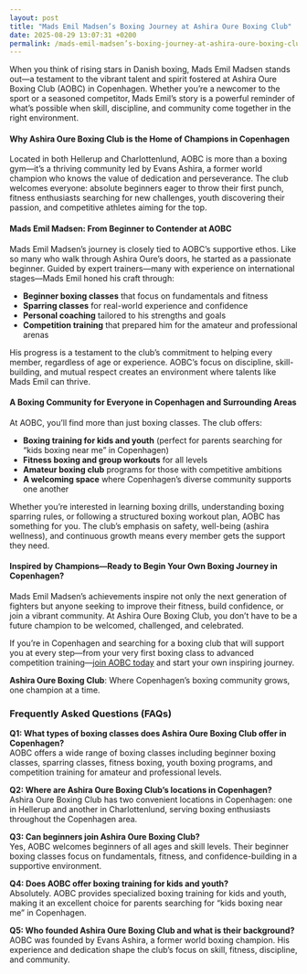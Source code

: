 ```yaml
---
layout: post
title: "Mads Emil Madsen’s Boxing Journey at Ashira Oure Boxing Club"
date: 2025-08-29 13:07:31 +0200
permalink: /mads-emil-madsen’s-boxing-journey-at-ashira-oure-boxing-club/
---
```

When you think of rising stars in Danish boxing, Mads Emil Madsen stands out—a testament to the vibrant talent and spirit fostered at Ashira Oure Boxing Club (AOBC) in Copenhagen. Whether you’re a newcomer to the sport or a seasoned competitor, Mads Emil’s story is a powerful reminder of what’s possible when skill, discipline, and community come together in the right environment.

#### Why Ashira Oure Boxing Club is the Home of Champions in Copenhagen

Located in both Hellerup and Charlottenlund, AOBC is more than a boxing gym—it’s a thriving community led by Evans Ashira, a former world champion who knows the value of dedication and perseverance. The club welcomes everyone: absolute beginners eager to throw their first punch, fitness enthusiasts searching for new challenges, youth discovering their passion, and competitive athletes aiming for the top.

#### Mads Emil Madsen: From Beginner to Contender at AOBC

Mads Emil Madsen’s journey is closely tied to AOBC’s supportive ethos. Like so many who walk through Ashira Oure’s doors, he started as a passionate beginner. Guided by expert trainers—many with experience on international stages—Mads Emil honed his craft through:

- **Beginner boxing classes** that focus on fundamentals and fitness  
- **Sparring classes** for real-world experience and confidence  
- **Personal coaching** tailored to his strengths and goals  
- **Competition training** that prepared him for the amateur and professional arenas  

His progress is a testament to the club’s commitment to helping every member, regardless of age or experience. AOBC’s focus on discipline, skill-building, and mutual respect creates an environment where talents like Mads Emil can thrive.

#### A Boxing Community for Everyone in Copenhagen and Surrounding Areas

At AOBC, you’ll find more than just boxing classes. The club offers:

- **Boxing training for kids and youth** (perfect for parents searching for “kids boxing near me” in Copenhagen)  
- **Fitness boxing and group workouts** for all levels  
- **Amateur boxing club** programs for those with competitive ambitions  
- **A welcoming space** where Copenhagen’s diverse community supports one another  

Whether you’re interested in learning boxing drills, understanding boxing sparring rules, or following a structured boxing workout plan, AOBC has something for you. The club’s emphasis on safety, well-being (ashira wellness), and continuous growth means every member gets the support they need.

#### Inspired by Champions—Ready to Begin Your Own Boxing Journey in Copenhagen?

Mads Emil Madsen’s achievements inspire not only the next generation of fighters but anyone seeking to improve their fitness, build confidence, or join a vibrant community. At Ashira Oure Boxing Club, you don’t have to be a future champion to be welcomed, challenged, and celebrated.

If you’re in Copenhagen and searching for a boxing club that will support you at every step—from your very first boxing class to advanced competition training—[join AOBC today](https://www.ashiraoure.com/) and start your own inspiring journey.

**Ashira Oure Boxing Club**: Where Copenhagen’s boxing community grows, one champion at a time.

### Frequently Asked Questions (FAQs)

**Q1: What types of boxing classes does Ashira Oure Boxing Club offer in Copenhagen?**  
AOBC offers a wide range of boxing classes including beginner boxing classes, sparring classes, fitness boxing, youth boxing programs, and competition training for amateur and professional levels.

**Q2: Where are Ashira Oure Boxing Club’s locations in Copenhagen?**  
Ashira Oure Boxing Club has two convenient locations in Copenhagen: one in Hellerup and another in Charlottenlund, serving boxing enthusiasts throughout the Copenhagen area.

**Q3: Can beginners join Ashira Oure Boxing Club?**  
Yes, AOBC welcomes beginners of all ages and skill levels. Their beginner boxing classes focus on fundamentals, fitness, and confidence-building in a supportive environment.

**Q4: Does AOBC offer boxing training for kids and youth?**  
Absolutely. AOBC provides specialized boxing training for kids and youth, making it an excellent choice for parents searching for “kids boxing near me” in Copenhagen.

**Q5: Who founded Ashira Oure Boxing Club and what is their background?**  
AOBC was founded by Evans Ashira, a former world boxing champion. His experience and dedication shape the club’s focus on skill, fitness, discipline, and community.

<script type="application/ld+json">
{
  "@context": "https://schema.org",
  "@type": "BlogPosting",
  "headline": "Mads Emil Madsen’s Boxing Journey at Ashira Oure Boxing Club",
  "description": "Explore the inspiring boxing journey of Mads Emil Madsen at Ashira Oure Boxing Club (AOBC) in Copenhagen, a top-tier boxing gym founded by former world champion Evans Ashira.",
  "image": "https://www.ashiraoure.com/path-to-image.jpg",
  "author": {
    "@type": "Person",
    "name": "Evans Ashira"
  },
  "publisher": {
    "@type": "Person",
    "name": "Evans Ashira"
  },
  "datePublished": "2024-06-01",
  "mainEntityOfPage": {
    "@type": "WebPage",
    "@id": "https://www.ashiraoure.com/blog/mads-emil-madsen-boxing-journey"
  }
}
</script>

<script type="application/ld+json">
{
  "@context": "https://schema.org",
  "@type": "FAQPage",
  "mainEntity": [
    {
      "@type": "Question",
      "name": "What types of boxing classes does Ashira Oure Boxing Club offer in Copenhagen?",
      "acceptedAnswer": {
        "@type": "Answer",
        "text": "AOBC offers a wide range of boxing classes including beginner boxing classes, sparring classes, fitness boxing, youth boxing programs, and competition training for amateur and professional levels."
      }
    },
    {
      "@type": "Question",
      "name": "Where are Ashira Oure Boxing Club’s locations in Copenhagen?",
      "acceptedAnswer": {
        "@type": "Answer",
        "text": "Ashira Oure Boxing Club has two convenient locations in Copenhagen: one in Hellerup and another in Charlottenlund, serving boxing enthusiasts throughout the Copenhagen area."
      }
    },
    {
      "@type": "Question",
      "name": "Can beginners join Ashira Oure Boxing Club?",
      "acceptedAnswer": {
        "@type": "Answer",
        "text": "Yes, AOBC welcomes beginners of all ages and skill levels. Their beginner boxing classes focus on fundamentals, fitness, and confidence-building in a supportive environment."
      }
    },
    {
      "@type": "Question",
      "name": "Does AOBC offer boxing training for kids and youth?",
      "acceptedAnswer": {
        "@type": "Answer",
        "text": "Absolutely. AOBC provides specialized boxing training for kids and youth, making it an excellent choice for parents searching for “kids boxing near me” in Copenhagen."
      }
    },
    {
      "@type": "Question",
      "name": "Who founded Ashira Oure Boxing Club and what is their background?",
      "acceptedAnswer": {
        "@type": "Answer",
        "text": "AOBC was founded by Evans Ashira, a former world boxing champion. His experience and dedication shape the club’s focus on skill, fitness, discipline, and community."
      }
    }
  ]
}
</script>
